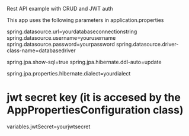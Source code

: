 Rest API example with CRUD and JWT auth

This app uses the following parameters in application.properties

spring.datasource.url=yourdatabaseconnectionstring
spring.datasource.username=yourusername
spring.datasource.password=yourpassword
spring.datasource.driver-class-name=databasedriver

spring.jpa.show-sql=true
spring.jpa.hibernate.ddl-auto=update

spring.jpa.properties.hibernate.dialect=yourdialect

# jwt secret key (it is accesed by the AppPropertiesConfiguration class)
variables.jwtSecret=yourjwtsecret